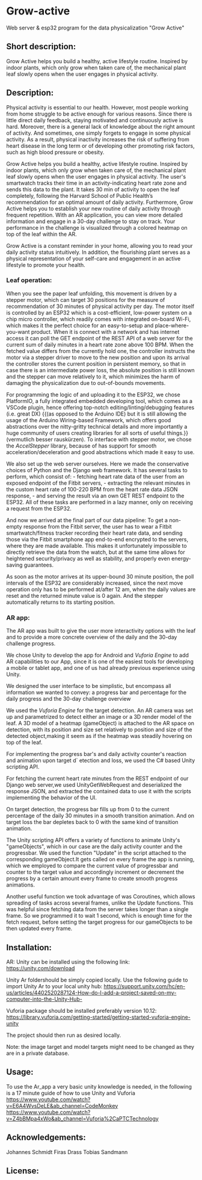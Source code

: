 # Grow-active
Web server &amp; esp32 program for the data physicalization "Grow Active"
## Short description: 
Grow Active helps you build a healthy, active lifestyle routine. Inspired by indoor plants, which only grow when taken care of, the mechanical plant leaf slowly opens when the user engages in physical activity.
## Description:

Physical activity is essential to our health. However, most people working from home struggle to be active enough for various reasons. Since there is little direct daily feedback, staying motivated and continuously active is hard. Moreover, there is a general lack of knowledge about the right amount of activity. And sometimes, one simply forgets to engage in some physical activity. As a result, physical inactivity increases the risk of suffering from heart disease in the long term or of developing other promoting risk factors, such as high blood pressure or obesity.

Grow Active helps you build a healthy, active lifestyle routine. Inspired by indoor plants, which only grow when taken care of, the mechanical plant leaf slowly opens when the user engages in physical activity. The user's smartwatch tracks their time in an activity-indicating heart rate zone and sends this data to the plant. It takes 30 min of activity to open the leaf completely, following the Harvard School of Public Health’s recommendation for an optimal amount of daily activity. Furthermore, Grow Active helps you to establish your new routine of daily activity through frequent repetition. With an AR application, you can view more detailed information and engage in a 30-day challenge to stay on track. Your performance in the challenge is visualized through a colored heatmap on top of the leaf within the AR.

Grow Active is a constant reminder in your home, allowing you to read your daily activity status intuitively. In addition, the flourishing plant serves as a physical representation of your self-care and engagement in an active lifestyle to promote your health.
### Leaf operation:

When you see the paper leaf unfolding, this movement is driven by a stepper motor, which can target 30 positions for 
the measure of recommendation of 30 minutes of physical activity per day. The motor itself is controlled by an ESP32 which is a cost-efficient, 
low-power system on a chip micro controller, which readily comes with integrated on-board Wi-Fi, which makes it the perfect choice for an easy-to-setup and place-where-you-want product. When it is connect with a network and has internet access it can poll the GET endpoint of the REST API of a web server for the current sum of daily minutes in a heart rate zone above 100 BPM. When the fetched value differs from the currently hold one, the controller instructs the motor via a stepper driver to move to the new position and upon its arrival the controller stores the current position in persistent memory, so that in case there is an intermediate power loss, the absolute position is still known and the stepper can move relatively to it, which minimizes the harm of damaging the physicalization due to out-of-bounds movements.

For programming the logic of and uploading it to the ESP32, we chose PlatformIO, a fully integrated embedded developing tool, which comes as a VSCode plugin, hence offering top-notch editing/linting/debugging features (i.e. great DX) {{(as opposed to the Arduino IDE) but it is still allowing the usage of the Arduino Wiring-based Framework, which offers good abstractions over the nitty-gritty technical details and more importantly a huge community of users creating libraries for all sorts of useful things.}}(vermutlich besser rauskürzen).
To interface with stepper motor, we chose the *AccelStepper* library, because of has support for smooth acceleration/deceleration and good abstractions which made it easy to use.

We also set up the web server ourselves. Here we made the conservative choices of Python and the Django web framework. It has several tasks to perform, which consist of:
    - fetching heart rate data of the user from an exposed endpoint of the Fitbit servers,
    - extracting the relevant minutes in the custom heart rate of 100-220 BPM from the heart rate data JSON response,
    - and serving the result via an own GET REST endpoint to the ESP32.
All of these tasks are performed in a lazy manner, only on receiving a request from the ESP32.

And now we arrived at the final part of our data pipeline: To get a non-empty response from the Fitbit server, the user has to wear a Fitbit smartwatch/fitness tracker recording their heart rate data, and sending those via the Fitbit smartphone app end-to-end encrypted to the servers, where they are made available. This makes it unfortunately impossible to directly retrieve the data from the watch, but at the same time allows for heightened security/privacy as well as stability, and properly even energy-saving guarantees.

As soon as the motor arrives at its upper-bound 30 minute position, the poll intervals of the ESP32 are considerably increased, since the next move operation only has to be performed at/after 12 am, when the daily values are reset and the returned minute value is 0 again. And the stepper automatically returns to its starting position.




### AR app:

The AR app was built to give the user more interactivity options with the leaf and to provide 
a more concrete overview of the daily and the 30-day challenge progress.

We chose Unity to develop the app for Android and *Vuforia Engine* to add AR capabilities to our App, 
since it is one of the easiest tools for developing a mobile or tablet app, and one of us had already previous experience using Unity.

We designed the user interface to be simplistic, but encompass all information we wanted to convey: 
a progress bar and percentage for the daily progress and the 30-day challenge overview

We used the *Vuforia Engine* for the target detection. An AR camera was set up and parametrized to detect either an image 
or a 3D render model of the leaf. 
A 3D model of a heatmap (gameObject) is attached to the AR space on detection,
with its position and size set relatively to position and size of the detected object,making it seem as if the heatmap was steadily hovering on top of the leaf.

For implementing the progress bar's and daily activity counter's reaction and animation upon target d` etection 
and loss, we used the C# based Unity scripting API. 

For fetching the current heart rate minutes from the REST endpoint of our Django web server,we used UnityGetWebRequest 
and deserialized the response JSON, and extracted the contained data to use it with the scripts implementing the behavior of the UI.

On target detection, the progress bar fills up from 0 to the current percentage of the daily 30 minutes in a smooth transition animation. 
And on target loss the bar depletes back to 0 with the same kind of transition animation.  

The Unity scripting API offers a variety of functions to animate Unity's "gameObjects", which in our case are the daily activity counter and the progressbar. 
We used the function "Update" in the script attached to the corresponding gameObject.It gets called on every frame the app is running, 
which we employed to compare the current value of progressbar and counter to the target value and accordingly increment or decrement the progress by a certain 
amount every frame to create smooth progress animations.  
  
Another useful function we took advantage of was Coroutines, which allows spreading of tasks across several frames, unlike the Update functions. 
This was helpful since fetching data from the server takes longer than a single frame. So we programmed it to wait 1 second, 
which is enough time for the fetch request, before setting the target progress for our gameObjects to be then updated every frame.



## Installation:
AR: Unity can be installed using the following link: https://unity.com/download

Unity Ar foldershould be simply copied locally. Use the following guide to import Unity Ar to your local unity hub: https://support.unity.com/hc/en-us/articles/4402520287124-How-do-I-add-a-project-saved-on-my-computer-into-the-Unity-Hub-

Vuforia package should be installed preferably version 10.12: https://library.vuforia.com/getting-started/getting-started-vuforia-engine-unity

The project should then run as desired locally.

Note: the image target and model targets might need to be changed as they are in a private database.

## Usage: 
To use the Ar_app a very basic unity knowledge is needed, in the following is a 17 minute guide of how to use Unity and Vuforia
https://www.youtube.com/watch?v=E6A4WvsDeLE&ab_channel=CodeMonkey
https://www.youtube.com/watch?v=Z4bBMpa4xWo&ab_channel=Vuforia%2CaPTCTechnology


## Acknowledgements:
Johannes Schmidt
Firas Drass 
Tobias Sandmann 

## License: 
